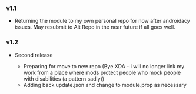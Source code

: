### v1.1

- Returning the module to my own personal repo for now after androidacy issues. May resubmit to Alt Repo 
in the near future if all goes well.

### v1.2

- Second release

    - Preparing for move to new repo (Bye XDA - i will no longer link my work from a place where mods protect people who mock people with disabilities (a pattern sadly))
    - Adding back update.json and change to module.prop as necessary